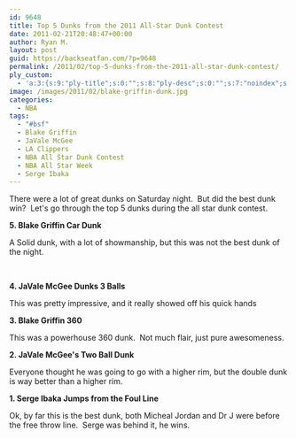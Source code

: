 ```yaml
---
id: 9648
title: Top 5 Dunks from the 2011 All-Star Dunk Contest
date: 2011-02-21T20:48:47+00:00
author: Ryan M.
layout: post
guid: https://backseatfan.com/?p=9648
permalink: /2011/02/top-5-dunks-from-the-2011-all-star-dunk-contest/
ply_custom:
  - 'a:3:{s:9:"ply-title";s:0:"";s:8:"ply-desc";s:0:"";s:7:"noindex";s:0:"";}'
image: /images/2011/02/blake-griffin-dunk.jpg
categories:
  - NBA
tags:
  - "#bsf"
  - Blake Griffin
  - JaVale McGee
  - LA Clippers
  - NBA All Star Dunk Contest
  - NBA All Star Week
  - Serge Ibaka
---
```


<div class="entry">
  <p>
    There were a lot of great dunks on Saturday night.  But did the best dunk win?  Let's go through the top 5 dunks during the all star dunk contest.
  </p>

  <p>
    <strong>5. Blake Griffin Car Dunk</strong>
  </p>

  <p>
    <strong> </strong>A Solid dunk, with a lot of showmanship, but this was not the best dunk of the night.
  </p>

  <p>
    ﻿
  </p>

  <p>
    <strong>4. JaVale McGee Dunks 3 Balls</strong>
  </p>

  <p>
    This was pretty impressive, and it really showed off his quick hands
  </p>

  <p>
  </p>

  <p>
    <strong>3. Blake Griffin 360</strong>
  </p>

  <p>
    <strong> </strong>This was a powerhouse 360 dunk.  Not much flair, just pure awesomeness.
  </p>

  <p>
  </p>

  <p>
    <strong>2. JaVale McGee's Two Ball Dunk</strong>
  </p>

  <p>
    Everyone thought he was going to go with a higher rim, but the double dunk is way better than a higher rim.
  </p>

  <p>
  </p>

  <p>
    <strong>1. Serge Ibaka Jumps from the Foul Line</strong>
  </p>

  <p>
    Ok, by far this is the best dunk, both Micheal Jordan and Dr J were before the free throw line.  Serge was behind it, he wins.
  </p>

  <p>
  </p>
</div>

